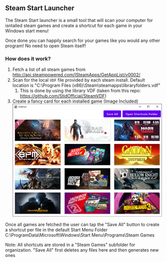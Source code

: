 ## Steam Start Launcher

The Steam Start launcher is a small tool that will scan your computer for isntalled steam games and create a shortcut
for each game in your Windows start menu!

Once done you can happily search for your games like you would any other program! No need to open Steam itself!

### How does it work?

1. Fetch a list of all steam games from http://api.steampowered.com/ISteamApps/GetAppList/v0002/
2. Scan for the local `VDF` file provided by each steam install. Default location is "C:\Program Files (x86)\Steam\steamapps\libraryfolders.vdf"
   1. This is done by using the library VDF (taken from this repo: https://github.com/StidOfficial/SteamVDF)
3. Create a fancy card for each installed game (Image Included)
![](img.png)


Once all games are fetched the user can tap the "Save All" button to create a shortcut per file in the default Start Menu Folder
C:\ProgramData\Microsoft\Windows\Start Menu\Programs\Steam Games

Note: All shortcuts are stored in a "Steam Games" subfolder for organization. "Save All" first deletes any files here and then generates new ones